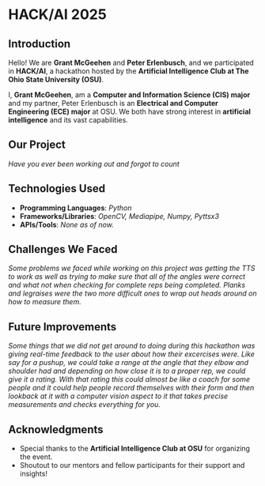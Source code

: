 # HACK/AI 2025  

## Introduction  
Hello! We are **Grant McGeehen** and **Peter Erlenbusch**, and we participated in **HACK/AI**, a hackathon hosted by the **Artificial Intelligence Club at The Ohio State University (OSU)**.  

I, **Grant McGeehen**, am a **Computer and Information Science (CIS) major** and my partner, Peter Erlenbusch is an **Electrical and Computer Engineering (ECE) major**  at OSU. We both have strong interest in **artificial intelligence** and its vast capabilities.  

## Our Project  
_Have you ever been working out and forgot to count_  

## Technologies Used  
- **Programming Languages**: _Python_
- **Frameworks/Libraries**: _OpenCV, Mediapipe, Numpy, Pyttsx3_  
- **APIs/Tools**: _None as of now._  

## Challenges We Faced  
_Some problems we faced while working on this project was getting the TTS to work as well as trying to make sure that all of the angles were correct and what not when checking for complete reps being completed. Planks and legraises were the two more difficult ones to wrap out heads around on how to measure them._  

## Future Improvements  
_Some things that we did not get around to doing during this hackathon was giving real-time feedback to the user about how their excercises were. Like say for a pushup, we could take a range at the angle that they elbow and shoulder had and depending on how close it is to a proper rep, we could give it a rating. With that rating this could almost be like a coach for some people and it could help people record themselves with their form and then lookback at it with a computer vision aspect to it that takes precise measurements and checks everything for you._  

## Acknowledgments  
- Special thanks to the **Artificial Intelligence Club at OSU** for organizing the event.  
- Shoutout to our mentors and fellow participants for their support and insights!  